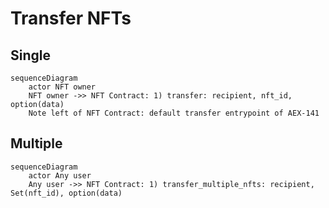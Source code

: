 # Transfer NFTs

## Single

```mermaid
sequenceDiagram
    actor NFT owner
    NFT owner ->> NFT Contract: 1) transfer: recipient, nft_id, option(data)
    Note left of NFT Contract: default transfer entrypoint of AEX-141
```

## Multiple

```mermaid
sequenceDiagram
    actor Any user
    Any user ->> NFT Contract: 1) transfer_multiple_nfts: recipient, Set(nft_id), option(data)
```
